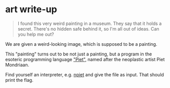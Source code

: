# art write-up

> I found this very weird painting in a museum. They say that it holds a secret. There's no hidden safe behind it, so I'm all out of ideas. Can you help me out?

We are given a weird-looking image, which is supposed to be a painting.

This "painting" turns out to be not just a painting, but a program in the esoteric programming language ["Piet"](https://esolangs.org/wiki/Piet), named after the neoplastic artist Piet Mondriaan.

Find yourself an interpreter, e.g. [npiet](https://www.bertnase.de/npiet/) and give the file as input. That should print the flag.
